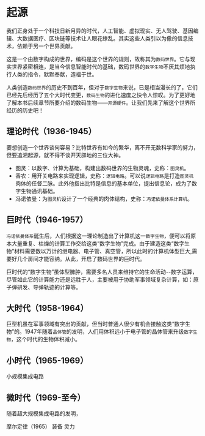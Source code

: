 # 起源

我们正身处于一个科技日新月异的时代，人工智能、虚拟现实、无人驾驶、基因编辑、大数据医疗、区块链等技术让人眼花缭乱。其实这些人类引以为傲的信息技术，依赖于另一个世界贡献。

这是一个由数字构成的世界，编码是这个世界的规则，故称其为`数码世界`。它与现实世界紧密相连，是当今信息智能时代的基础，数码世界的`数字生物`不厌其烦地执行人类的指令，默默奉献，造福于世。

人类创造`数码世界`的历史不到百年，但对于`数字生物`来说，已是相当漫长的了，它们已经先后经历了五个大时代变更，`数码生物`的进化速度之快令人惊叹。为了更好地了解本书后续章节所要介绍的数码生物——`开源硬件`。让我们先来了解这个世界所经历的历史吧！

## 理论时代（1936-1945）

要想创造一个世界谈何容易？比特世界有如今的繁华，离不开无数科学家的努力，但要追溯起源，就不得不谈开天辟地的三位大神。

- 图灵：以数字、计算为基础，构建出数码世界的生物灵魂，史称：`图灵机`。
- 香农：用开关电路来实现逻辑，史称：`逻辑电路`。可以说`逻辑电路`是打造`图灵机`肉体的任督二脉。此外他指出比特是信息的基本单位，提出信息论，成为了数字生物通讯基础。
- 冯诺依曼：为`图灵机`设计了一个经典的肉体结构，史称：`冯诺依曼体系计算机`。

## 巨时代（1946-1957）

`冯诺依曼体系`诞生后，人们根据这一理论制造出了计算机这一`数字生物`，便可以将原本大量重复、枯燥的计算工作交给这类“数字生物”完成。由于建造这类“数字生物”材料需要数以万计的继电器、电子管、真空管，所以此时的计算机体型巨大,需要好几个房间才能容纳。从此，开启了数码世界的巨时代。

巨时代的“数字生物”虽体型臃肿，需要多名人员来维持它的生命活动--数字运算，尽管如此它的计算能力还是远胜于人，主要被用于协助军事领域复杂计算，如：原子弹研发、导弹轨迹的计算等。

## 大时代（1958-1964）

巨型机虽在军事领域有突出的贡献，但当时普通人很少有机会接触这类“数字生物”的。1947年随着`晶体管`的发明，人们用体积远小于电子管的晶体管来升级`数字生物`，这个时代的生物体积减小。

## 小时代（1965-1969）

小规模集成电路

## 微时代（1969-至今）

随着超大规模集成电路的发明，

摩尔定律（1965）
装备
灵力

<!-- ## 一、什么是开源硬件

截取百度百科词条中的定义如下：
>[百度百科](https://baike.baidu.com/item/开源硬件/2605144?fr=aladdin)：开源硬件指与自由及开放原始码软件相同方式设计的计算机和电子硬件。主要是用来反映自由释放详细信息的硬件设计，如电路图、材料清单和电路板布局数据，通常使用开源软件来驱动硬件。

确实，看了这个样的定义还是令人对“开源硬件”一头雾水，对吧？下面帮助大家来理解一下。

我相信大家对“硬件”一词并不陌生，陌生的是“开源”，我们先来说说它的反义词“闭源”。

* 什么是**闭源**

  * 我们如果把开发计算机/电子产品比作是画画，因为每一个人的技能、设计灵感都不一样，所以画出画也不会完全一致，同样不同公司设计电子产品也是如此，很多公司都会选择把自己的技术专利等资源保护起来，即**闭源**，如著名的苹果公司旗下的电脑、iPhone都是闭源的。
  * 但**闭源**往往会让强者更强，甚至出现垄断。没有竞争对手、一家独大的局面对整个电子产业的发展来说可以不是什么好事？所以有些崇尚自由的伟大人士，愿意开放出自己的资源，供人们使用。

* 什么是**开源**
  * 开源，开放源代码，也可以理解**开放自己的资源**的意思。
  * 开源，是自由使用的，但也不完全等同于免费。
  * 开源，使用维护的人多了，开源产品自然就越来越好了。

* 什么是**开源硬件**
  * 试着再去看看百度百科关于**开源硬件**的定义吧。
  * 通俗来说，就是将硬件的设计方案公布与众，大家都可以根据它的电路图、材料清单和电路板布局数据等资料来使用它、完善它。

## 二、开源硬件的分类

* 开源硬件元老：Arduino

>[百度百科](https://baike.baidu.com/item/Arduino)：Arduino是一款便捷灵活、方便上手的开源电子原型平台。包含硬件（各种型号的Arduino板）和软件（ArduinoIDE)。

* 开源硬件新秀：Micro:bit
  
>[百度百科](https://baike.baidu.com/item/micro%3Abit/22482911?fr=aladdin):micro:bit 是一款由英国广播电视公司（BBC）推出的专为青少年编程教育设计的微型电脑开发板。

* 开源硬件小巨人：树莓派
  
>[百度百科](https://baike.baidu.com/item/%E6%A0%91%E8%8E%93%E6%B4%BE/80427)：只有信用卡大小的微型电脑，其系统基于Linux。

## 三、开源硬件的衍生产品

开源是自由的，任何人都可以自由的使用开源的资源，随着STEAM教育、创客教育的开展，国内有很多公司基于开源硬件进行二次开发了自己的主板，以方便中小学生学习开源硬件，虽然很多主板的接线、编程环境各有特色，但其电路原理、编程方法都是大同小异的，希望读者通过本教程的学习，可以掌握开源硬件编程的通用方法，举一反三地使用开源硬件。

本教程主要基于以下几种主板编写：

* Arduino衍生产品
  * OSTD开源机器人套件（苏教版小学信息技术课程用书使用）
  * 美科智能套件
* Micro:bit -->
